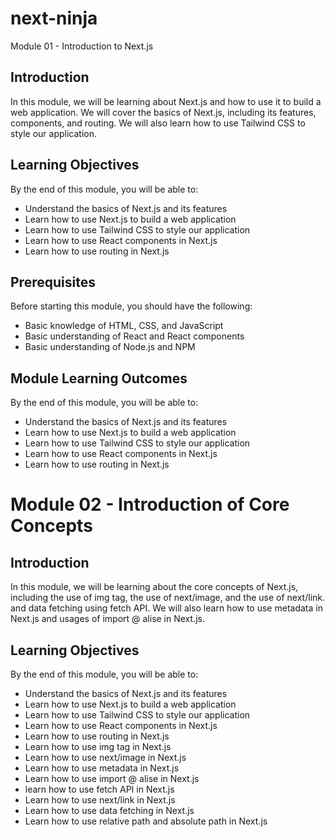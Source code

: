 # next-ninja

Module 01 - Introduction to Next.js

## Introduction

In this module, we will be learning about Next.js and how to use it to build a web application. We will cover the basics of Next.js, including its features, components, and routing. We will also learn how to use Tailwind CSS to style our application.

## Learning Objectives

By the end of this module, you will be able to:

- Understand the basics of Next.js and its features
- Learn how to use Next.js to build a web application
- Learn how to use Tailwind CSS to style our application
- Learn how to use React components in Next.js
- Learn how to use routing in Next.js

## Prerequisites

Before starting this module, you should have the following:

- Basic knowledge of HTML, CSS, and JavaScript
- Basic understanding of React and React components
- Basic understanding of Node.js and NPM

## Module Learning Outcomes

By the end of this module, you will be able to:

- Understand the basics of Next.js and its features
- Learn how to use Next.js to build a web application
- Learn how to use Tailwind CSS to style our application
- Learn how to use React components in Next.js
- Learn how to use routing in Next.js

# Module 02 - Introduction of Core Concepts

## Introduction

In this module, we will be learning about the core concepts of Next.js,
including the use of img tag, the use of next/image, and the use of
next/link. and data fetching using fetch API. We will also learn how to use metadata in Next.js and usages of import @ alise in Next.js.

## Learning Objectives

By the end of this module, you will be able to:

- Understand the basics of Next.js and its features
- Learn how to use Next.js to build a web application
- Learn how to use Tailwind CSS to style our application
- Learn how to use React components in Next.js
- Learn how to use routing in Next.js
- Learn how to use img tag in Next.js
- Learn how to use next/image in Next.js
- Learn how to use metadata in Next.js
- Learn how to use import @ alise in Next.js
- learn how to use fetch API in Next.js
- Learn how to use next/link in Next.js
- Learn how to use data fetching in Next.js
- Learn how to use relative path and absolute path in Next.js